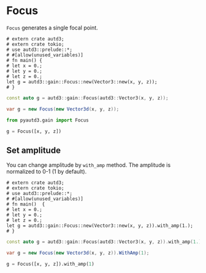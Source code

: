 # Focus

`Focus` generates a single focal point.

```rust,edition2021
# extern crate autd3;
# extern crate tokio;
# use autd3::prelude::*;
# #[allow(unused_variables)]
# fn main() {
# let x = 0.;
# let y = 0.;
# let z = 0.;
let g = autd3::gain::Focus::new(Vector3::new(x, y, z));
# }
```

```cpp
const auto g = autd3::gain::Focus(autd3::Vector3(x, y, z));
```

```cs
var g = new Focus(new Vector3d(x, y, z));
```

```python
from pyautd3.gain import Focus

g = Focus([x, y, z])
```

## Set amplitude

You can change amplitude by `with_amp` method.
The amplitude is normalized to 0-1 (1 by default).

```rust,edition2021
# extern crate autd3;
# extern crate tokio;
# use autd3::prelude::*;
# #[allow(unused_variables)]
# fn main()  {
# let x = 0.;
# let y = 0.;
# let z = 0.;
let g = autd3::gain::Focus::new(Vector3::new(x, y, z)).with_amp(1.);
# }
```

```cpp
const auto g = autd3::gain::Focus(autd3::Vector3(x, y, z)).with_amp(1.);
```

```cs
var g = new Focus(new Vector3d(x, y, z)).WithAmp(1);
```

```python
g = Focus([x, y, z]).with_amp(1)
```
